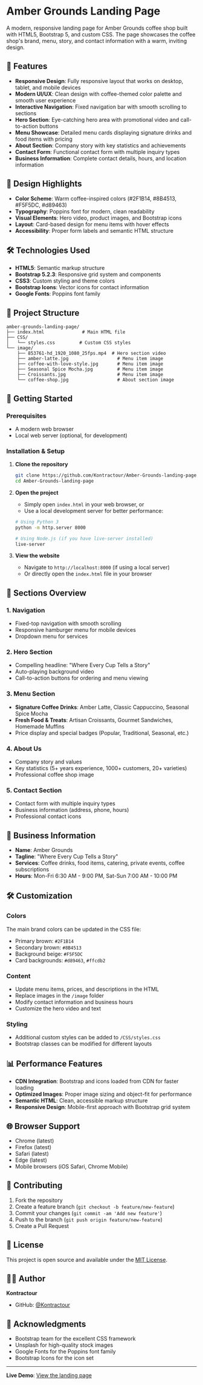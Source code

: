 # Amber Grounds Landing Page

A modern, responsive landing page for Amber Grounds coffee shop built with HTML5, Bootstrap 5, and custom CSS. The page showcases the coffee shop's brand, menu, story, and contact information with a warm, inviting design.

## 🌟 Features

- **Responsive Design**: Fully responsive layout that works on desktop, tablet, and mobile devices
- **Modern UI/UX**: Clean design with coffee-themed color palette and smooth user experience
- **Interactive Navigation**: Fixed navigation bar with smooth scrolling to sections
- **Hero Section**: Eye-catching hero area with promotional video and call-to-action buttons
- **Menu Showcase**: Detailed menu cards displaying signature drinks and food items with pricing
- **About Section**: Company story with key statistics and achievements
- **Contact Form**: Functional contact form with multiple inquiry types
- **Business Information**: Complete contact details, hours, and location information

## 🎨 Design Highlights

- **Color Scheme**: Warm coffee-inspired colors (#2F1B14, #8B4513, #F5F5DC, #d89463)
- **Typography**: Poppins font for modern, clean readability
- **Visual Elements**: Hero video, product images, and Bootstrap icons
- **Layout**: Card-based design for menu items with hover effects
- **Accessibility**: Proper form labels and semantic HTML structure

## 🛠️ Technologies Used

- **HTML5**: Semantic markup structure
- **Bootstrap 5.2.3**: Responsive grid system and components
- **CSS3**: Custom styling and theme colors
- **Bootstrap Icons**: Vector icons for contact information
- **Google Fonts**: Poppins font family

## 📁 Project Structure

```
amber-grounds-landing-page/
├── index.html              # Main HTML file
├── CSS/
│   └── styles.css         # Custom CSS styles
└── image/
    ├── 853761-hd_1920_1080_25fps.mp4  # Hero section video
    ├── amber-latte.jpg                  # Menu item image
    ├── coffee-with-love-style.jpg       # Menu item image
    ├── Seasonal Spice Mocha.jpg         # Menu item image
    ├── Croissants.jpg                   # Menu item image
    └── coffee-shop.jpg                  # About section image
```

## 🚀 Getting Started

### Prerequisites
- A modern web browser
- Local web server (optional, for development)

### Installation & Setup

1. **Clone the repository**
   ```bash
   git clone https://github.com/Kontractour/Amber-Grounds-landing-page.git
   cd Amber-Grounds-landing-page
   ```

2. **Open the project**
   - Simply open `index.html` in your web browser, or
   - Use a local development server for better performance:
   ```bash
   # Using Python 3
   python -m http.server 8000
   
   # Using Node.js (if you have live-server installed)
   live-server
   ```

3. **View the website**
   - Navigate to `http://localhost:8000` (if using a local server)
   - Or directly open the `index.html` file in your browser

## 📱 Sections Overview

### 1. Navigation
- Fixed-top navigation with smooth scrolling
- Responsive hamburger menu for mobile devices
- Dropdown menu for services

### 2. Hero Section
- Compelling headline: "Where Every Cup Tells a Story"
- Auto-playing background video
- Call-to-action buttons for ordering and menu viewing

### 3. Menu Section
- **Signature Coffee Drinks**: Amber Latte, Classic Cappuccino, Seasonal Spice Mocha
- **Fresh Food & Treats**: Artisan Croissants, Gourmet Sandwiches, Homemade Muffins
- Price display and special badges (Popular, Traditional, Seasonal, etc.)

### 4. About Us
- Company story and values
- Key statistics (5+ years experience, 1000+ customers, 20+ varieties)
- Professional coffee shop image

### 5. Contact Section
- Contact form with multiple inquiry types
- Business information (address, phone, hours)
- Professional contact icons

## 🎯 Business Information

- **Name**: Amber Grounds
- **Tagline**: "Where Every Cup Tells a Story"
- **Services**: Coffee drinks, food items, catering, private events, coffee subscriptions
- **Hours**: Mon-Fri 6:30 AM - 9:00 PM, Sat-Sun 7:00 AM - 10:00 PM

## 🛠️ Customization

### Colors
The main brand colors can be updated in the CSS file:
- Primary brown: `#2F1B14`
- Secondary brown: `#8B4513`
- Background beige: `#F5F5DC`
- Card backgrounds: `#d89463`, `#ffcdb2`

### Content
- Update menu items, prices, and descriptions in the HTML
- Replace images in the `/image` folder
- Modify contact information and business hours
- Customize the hero video and text

### Styling
- Additional custom styles can be added to `/CSS/styles.css`
- Bootstrap classes can be modified for different layouts

## 📊 Performance Features

- **CDN Integration**: Bootstrap and icons loaded from CDN for faster loading
- **Optimized Images**: Proper image sizing and object-fit for performance
- **Semantic HTML**: Clean, accessible markup structure
- **Responsive Design**: Mobile-first approach with Bootstrap grid system

## 🌐 Browser Support

- Chrome (latest)
- Firefox (latest)
- Safari (latest)
- Edge (latest)
- Mobile browsers (iOS Safari, Chrome Mobile)

## 🤝 Contributing

1. Fork the repository
2. Create a feature branch (`git checkout -b feature/new-feature`)
3. Commit your changes (`git commit -am 'Add new feature'`)
4. Push to the branch (`git push origin feature/new-feature`)
5. Create a Pull Request

## 📄 License

This project is open source and available under the [MIT License](LICENSE).

## 👨‍💻 Author

**Kontractour**
- GitHub: [@Kontractour](https://github.com/Kontractour)

## 🙏 Acknowledgments

- Bootstrap team for the excellent CSS framework
- Unsplash for high-quality stock images
- Google Fonts for the Poppins font family
- Bootstrap Icons for the icon set

---

**Live Demo**: [View the landing page](https://kontractour.github.io/Amber-Grounds-landing-page)
